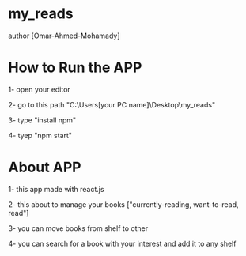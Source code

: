# my_reads

author [Omar-Ahmed-Mohamady]

# How to Run the APP
1- open your editor

2- go to this path "C:\Users\[your PC name]\Desktop\my_reads"

3- type "install npm"

4- tyep "npm start"

# About APP
1- this app made with react.js

2- this about to manage your books ["currently-reading, want-to-read, read"]

3- you can move books from shelf to other

4- you can search for a book with your interest and add it to any shelf
